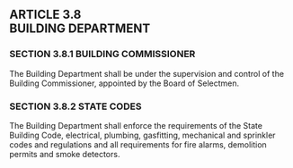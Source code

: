 ## ARTICLE 3.8<br/>BUILDING DEPARTMENT

### SECTION 3.8.1 BUILDING COMMISSIONER

The Building Department shall be under the supervision and control of
the Building Commissioner, appointed by the Board of Selectmen.

### SECTION 3.8.2 STATE CODES

The Building Department shall enforce the requirements of the State
Building Code, electrical, plumbing, gasfitting, mechanical and
sprinkler codes and regulations and all requirements for fire alarms,
demolition permits and smoke detectors.
